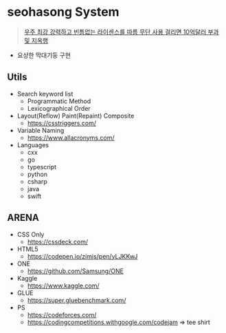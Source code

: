 # seohasong System
> [우주 최강 강력하고 빈틈없는 라이센스를 따름 무단 사용 걸리면 10억달러 부과 및 지옥행](http://www.bloter.net/archives/209318)

- 요상한 막대기둥 구현

## Utils
- Search keyword list
    - Programmatic Method
    - Lexicographical Order
- Layout(Reflow) Paint(Repaint) Composite
    - https://csstriggers.com/
- Variable Naming
    - https://www.allacronyms.com/
- Languages
    - cxx
    - go
    - typescript
    - python
    - csharp
    - java
    - swift

## ARENA
- CSS Only 
    - https://cssdeck.com/
- HTML5
    - https://codepen.io/zimjs/pen/yLJKKwJ
- ONE
    - https://github.com/Samsung/ONE
- Kaggle
    - https://www.kaggle.com/
- GLUE
    - https://super.gluebenchmark.com/
- PS
    - https://codeforces.com/
    - https://codingcompetitions.withgoogle.com/codejam => tee shirt
